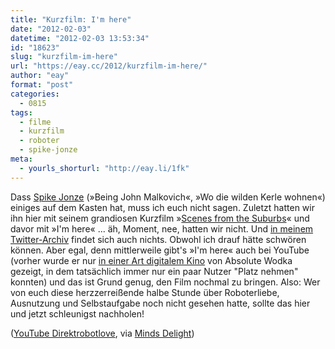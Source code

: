 ```yaml
---
title: "Kurzfilm: I'm here"
date: "2012-02-03"
datetime: "2012-02-03 13:53:34"
id: "18623"
slug: "kurzfilm-im-here"
url: "https://eay.cc/2012/kurzfilm-im-here/"
author: "eay"
format: "post"
categories:
  - 0815
tags:
  - filme
  - kurzfilm
  - roboter
  - spike-jonze
meta:
  - yourls_shorturl: "http://eay.li/1fk"
---
```


Dass [Spike Jonze](http://www.imdb.com/name/nm0005069/) (»Being John Malkovich«, »Wo die wilden Kerle wohnen«) einiges auf dem Kasten hat, muss ich euch nicht sagen. Zuletzt hatten wir ihn hier mit seinem grandiosen Kurzfilm »[Scenes from the Suburbs](//eay.cc/2011/kurzfilm-scenes-from-the-suburbs/)« und davor mit »I'm here« ... äh, Moment, nee, hatten wir nicht. Und [in meinem Twitter-Archiv](http://tweets.eayz.net/) findet sich auch nichts. Obwohl ich drauf hätte schwören können. Aber egal, denn mittlerweile gibt's »I'm here« auch bei YouTube (vorher wurde er nur [in einer Art digitalem Kino](http://www.imheremovie.com/) von Absolute Wodka gezeigt, in dem tatsächlich immer nur ein paar Nutzer "Platz nehmen" konnten) und das ist Grund genug, den Film nochmal zu bringen. Also: Wer von euch diese herzzerreißende halbe Stunde über Roboterliebe, Ausnutzung und Selbstaufgabe noch nicht gesehen hatte, sollte das hier und jetzt schleunigst nachholen!

 ([YouTube Direktrobotlove](http://www.youtube.com/watch?&v=u2Tu4VwYzio), via [Minds Delight](http://www.mindsdelight.de/2012/01/im-here-ein-kurzfilm-von-spike-jonze-mit-andrew-garfield/))
